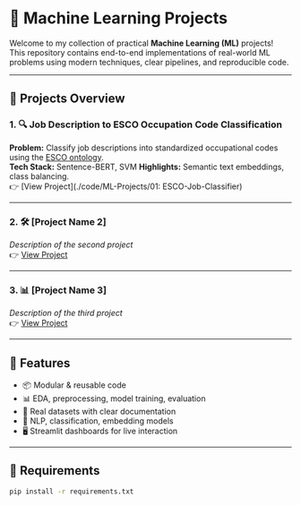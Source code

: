 # 🤖 Machine Learning Projects

Welcome to my collection of practical **Machine Learning (ML)** projects!  
This repository contains end-to-end implementations of real-world ML problems using modern techniques, clear pipelines, and reproducible code.

---

## 📁 Projects Overview

### 1. 🔍 Job Description to ESCO Occupation Code Classification
**Problem:** Classify job descriptions into standardized occupational codes using the [ESCO ontology](https://ec.europa.eu/esco/portal/home).  
**Tech Stack:** Sentence-BERT, SVM
**Highlights:** Semantic text embeddings, class balancing.  
👉 [View Project](./code/ML-Projects/01: ESCO-Job-Classifier)

---

### 2. 🛠️ [Project Name 2]
_Description of the second project_  
👉 [View Project](./Project-Name-2)

---

### 3. 📊 [Project Name 3]
_Description of the third project_  
👉 [View Project](./Project-Name-3)

---

## 📌 Features

- 📦 Modular & reusable code
- 📊 EDA, preprocessing, model training, evaluation
- 📁 Real datasets with clear documentation
- 🧠 NLP, classification, embedding models
- 🖥️ Streamlit dashboards for live interaction

---

## 🔧 Requirements

```bash
pip install -r requirements.txt
